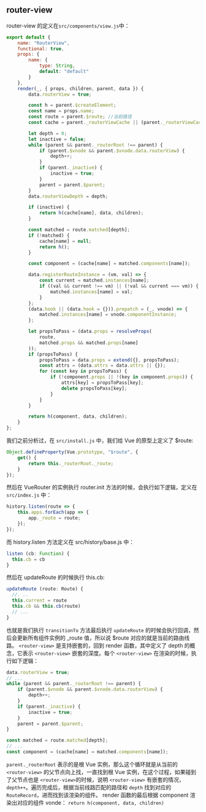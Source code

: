 ## router-view

router-view 的定义在`src/components/view.js`中：

```js
export default {
    name: "RouterView",
    functional: true,
    props: {
        name: {
            type: String,
            default: "default"
        }
    },
    render(_, { props, children, parent, data }) {
        data.routerView = true;

        const h = parent.$createElement;
        const name = props.name;
        const route = parent.$route; //当前路径
        const cache = parent._routerViewCache || (parent._routerViewCache = {});

        let depth = 0;
        let inactive = false;
        while (parent && parent._routerRoot !== parent) {
            if (parent.$vnode && parent.$vnode.data.routerView) {
                depth++;
            }
            if (parent._inactive) {
                inactive = true;
            }
            parent = parent.$parent;
        }
        data.routerViewDepth = depth;

        if (inactive) {
            return h(cache[name], data, children);
        }

        const matched = route.matched[depth];
        if (!matched) {
            cache[name] = null;
            return h();
        }

        const component = (cache[name] = matched.components[name]);

        data.registerRouteInstance = (vm, val) => {
            const current = matched.instances[name];
            if ((val && current !== vm) || (!val && current === vm)) {
                matched.instances[name] = val;
            }
        };
        (data.hook || (data.hook = {})).prepatch = (_, vnode) => {
            matched.instances[name] = vnode.componentInstance;
        };

        let propsToPass = (data.props = resolveProps(
            route,
            matched.props && matched.props[name]
        ));
        if (propsToPass) {
            propsToPass = data.props = extend({}, propsToPass);
            const attrs = (data.attrs = data.attrs || {});
            for (const key in propsToPass) {
                if (!component.props || !(key in component.props)) {
                    attrs[key] = propsToPass[key];
                    delete propsToPass[key];
                }
            }
        }

        return h(component, data, children);
    }
};
```

我们之前分析过，在 `src/install.js` 中，我们给 Vue 的原型上定义了 \$route:

```js
Object.defineProperty(Vue.prototype, "$route", {
    get() {
        return this._routerRoot._route;
    }
});
```

然后在 VueRouter 的实例执行 router.init 方法的时候，会执行如下逻辑，定义在 `src/index.js` 中：

```js
history.listen(route => {
    this.apps.forEach(app => {
        app._route = route;
    });
});
```

而 history.listen 方法定义在 src/history/base.js 中：

```js
listen (cb: Function) {
  this.cb = cb
}

```

然后在 updateRoute 的时候执行 this.cb:

```js
updateRoute (route: Route) {
  //. ..
  this.current = route
  this.cb && this.cb(route)
  // ...
}

```

也就是我们执行 `transitionTo` 方法最后执行 `updateRoute` 的时候会执行回调，然后会更新所有组件实例的 \_route 值，所以说 \$route 对应的就是当前的路由线路。
`<router-view>` 是支持嵌套的，回到 render 函数，其中定义了 depth 的概念，它表示 `<router-view>` 嵌套的深度。每个 `<router-view>` 在渲染的时候，执行如下逻辑：

```js
data.routerView = true;
// ...
while (parent && parent._routerRoot !== parent) {
    if (parent.$vnode && parent.$vnode.data.routerView) {
        depth++;
    }
    if (parent._inactive) {
        inactive = true;
    }
    parent = parent.$parent;
}

const matched = route.matched[depth];
// ...
const component = (cache[name] = matched.components[name]);
```

`parent._routerRoot` 表示的是根 Vue 实例，那么这个循环就是从当前的 `<router-view>` 的父节点向上找，一直找到根 Vue 实例，在这个过程，如果碰到了父节点也是 `<router-view>`的时候，说明 `<router-view>` 有嵌套的情况，`depth++`。遍历完成后，根据当前线路匹配的路径和 `depth` 找到对应的 `RouteRecord`，进而找到该渲染的组件。
render 函数的最后根据 component 渲染出对应的组件 vonde：
`return h(component, data, children)`
